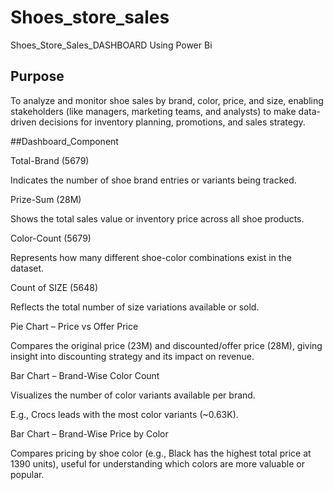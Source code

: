 # Shoes_store_sales
Shoes_Store_Sales_DASHBOARD Using Power Bi  

## Purpose
To analyze and monitor shoe sales by brand, color, price, and size, enabling stakeholders (like managers, marketing teams, and analysts) to make data-driven decisions for inventory planning, promotions, and sales strategy.   

##Dashboard_Component

Total-Brand (5679)  


Indicates the number of shoe brand entries or variants being tracked.  


Prize-Sum (28M)  


Shows the total sales value or inventory price across all shoe products.  


Color-Count (5679)  


Represents how many different shoe-color combinations exist in the dataset.  


Count of SIZE (5648)  


Reflects the total number of size variations available or sold.  


Pie Chart – Price vs Offer Price  


Compares the original price (23M) and discounted/offer price (28M), giving insight into discounting strategy and its impact on revenue.  


Bar Chart – Brand-Wise Color Count  


Visualizes the number of color variants available per brand.  


E.g., Crocs leads with the most color variants (~0.63K).  


Bar Chart – Brand-Wise Price by Color  


Compares pricing by shoe color (e.g., Black has the highest total price at 1390 units), useful for understanding which colors are more valuable or popular.



